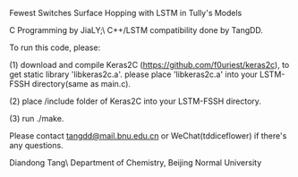 Fewest Switches Surface Hopping with LSTM in Tully's Models 

C Programming by JiaLY;\\
C++/LSTM compatibility done by TangDD.

To run this code, please:

(1) download and compile Keras2C (https://github.com/f0uriest/keras2c), to get static library 'libkeras2c.a'.
    please place 'libkeras2c.a' into your LSTM-FSSH directory(same as main.c).

(2) place /include folder of Keras2C into your LSTM-FSSH directory.

(3) run ./make.

Please contact tangdd@mail.bnu.edu.cn or WeChat(tddiceflower) if there's any questions.

Diandong Tang\\
Department of Chemistry, Beijing Normal University
